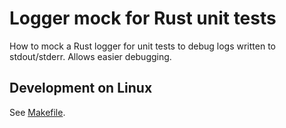 # Logger mock for Rust unit tests

How to mock a Rust logger for unit tests to debug logs written to stdout/stderr. Allows easier debugging.

## Development on Linux

See [Makefile](Makefile).
